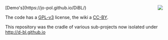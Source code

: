 <img src="https://jo-pol.github.io/DiBL/logo-big.png" align="right">
[Demo's](https://jo-pol.github.io/DiBL/)

The code has a [GPL-v3](http://www.gnu.org/licenses/gpl.html) license, 
the wiki a [CC-BY](http://creativecommons.org/licenses/by/3.0/).

This repository was the cradle of various sub-projects now isolated under http://d-bl.github.io
